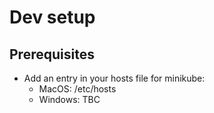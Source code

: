 # Dev setup

## Prerequisites
* Add an entry in your hosts file for minikube:
    * MacOS: /etc/hosts
    * Windows: TBC 